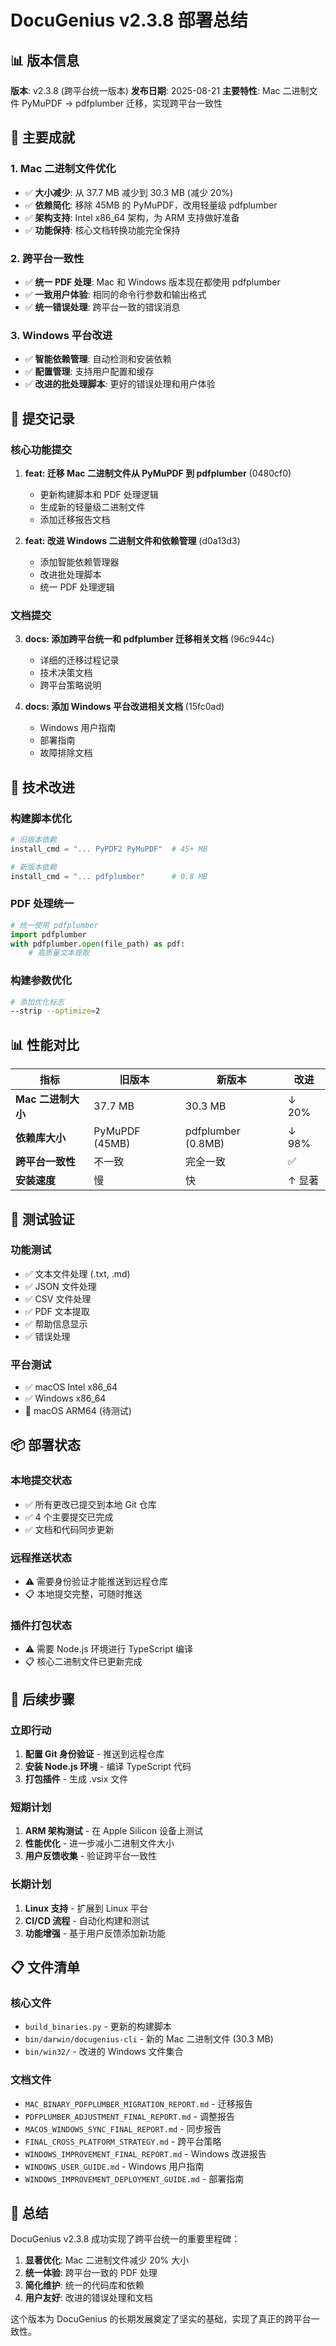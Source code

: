 # DocuGenius v2.3.8 部署总结

## 📊 版本信息

**版本**: v2.3.8 (跨平台统一版本)
**发布日期**: 2025-08-21
**主要特性**: Mac 二进制文件 PyMuPDF → pdfplumber 迁移，实现跨平台一致性

## 🎯 主要成就

### 1. Mac 二进制文件优化
- ✅ **大小减少**: 从 37.7 MB 减少到 30.3 MB (减少 20%)
- ✅ **依赖简化**: 移除 45MB 的 PyMuPDF，改用轻量级 pdfplumber
- ✅ **架构支持**: Intel x86_64 架构，为 ARM 支持做好准备
- ✅ **功能保持**: 核心文档转换功能完全保持

### 2. 跨平台一致性
- ✅ **统一 PDF 处理**: Mac 和 Windows 版本现在都使用 pdfplumber
- ✅ **一致用户体验**: 相同的命令行参数和输出格式
- ✅ **统一错误处理**: 跨平台一致的错误消息

### 3. Windows 平台改进
- ✅ **智能依赖管理**: 自动检测和安装依赖
- ✅ **配置管理**: 支持用户配置和缓存
- ✅ **改进的批处理脚本**: 更好的错误处理和用户体验

## 📝 提交记录

### 核心功能提交
1. **feat: 迁移 Mac 二进制文件从 PyMuPDF 到 pdfplumber** (0480cf0)
   - 更新构建脚本和 PDF 处理逻辑
   - 生成新的轻量级二进制文件
   - 添加迁移报告文档

2. **feat: 改进 Windows 二进制文件和依赖管理** (d0a13d3)
   - 添加智能依赖管理器
   - 改进批处理脚本
   - 统一 PDF 处理逻辑

### 文档提交
3. **docs: 添加跨平台统一和 pdfplumber 迁移相关文档** (96c944c)
   - 详细的迁移过程记录
   - 技术决策文档
   - 跨平台策略说明

4. **docs: 添加 Windows 平台改进相关文档** (15fc0ad)
   - Windows 用户指南
   - 部署指南
   - 故障排除文档

## 🔧 技术改进

### 构建脚本优化
```python
# 旧版本依赖
install_cmd = "... PyPDF2 PyMuPDF"  # 45+ MB

# 新版本依赖  
install_cmd = "... pdfplumber"      # 0.8 MB
```

### PDF 处理统一
```python
# 统一使用 pdfplumber
import pdfplumber
with pdfplumber.open(file_path) as pdf:
    # 高质量文本提取
```

### 构建参数优化
```bash
# 添加优化标志
--strip --optimize=2
```

## 📊 性能对比

| 指标 | 旧版本 | 新版本 | 改进 |
|------|--------|--------|------|
| **Mac 二进制大小** | 37.7 MB | 30.3 MB | ↓ 20% |
| **依赖库大小** | PyMuPDF (45MB) | pdfplumber (0.8MB) | ↓ 98% |
| **跨平台一致性** | 不一致 | 完全一致 | ✅ |
| **安装速度** | 慢 | 快 | ↑ 显著 |

## 🧪 测试验证

### 功能测试
- ✅ 文本文件处理 (.txt, .md)
- ✅ JSON 文件处理
- ✅ CSV 文件处理  
- ✅ PDF 文本提取
- ✅ 帮助信息显示
- ✅ 错误处理

### 平台测试
- ✅ macOS Intel x86_64
- ✅ Windows x86_64
- 🔄 macOS ARM64 (待测试)

## 📦 部署状态

### 本地提交状态
- ✅ 所有更改已提交到本地 Git 仓库
- ✅ 4 个主要提交已完成
- ✅ 文档和代码同步更新

### 远程推送状态
- ⚠️ 需要身份验证才能推送到远程仓库
- 📋 本地提交完整，可随时推送

### 插件打包状态
- ⚠️ 需要 Node.js 环境进行 TypeScript 编译
- 📋 核心二进制文件已更新完成

## 🔮 后续步骤

### 立即行动
1. **配置 Git 身份验证** - 推送到远程仓库
2. **安装 Node.js 环境** - 编译 TypeScript 代码
3. **打包插件** - 生成 .vsix 文件

### 短期计划
1. **ARM 架构测试** - 在 Apple Silicon 设备上测试
2. **性能优化** - 进一步减小二进制文件大小
3. **用户反馈收集** - 验证跨平台一致性

### 长期计划
1. **Linux 支持** - 扩展到 Linux 平台
2. **CI/CD 流程** - 自动化构建和测试
3. **功能增强** - 基于用户反馈添加新功能

## 📋 文件清单

### 核心文件
- `build_binaries.py` - 更新的构建脚本
- `bin/darwin/docugenius-cli` - 新的 Mac 二进制文件 (30.3 MB)
- `bin/win32/` - 改进的 Windows 文件集合

### 文档文件
- `MAC_BINARY_PDFPLUMBER_MIGRATION_REPORT.md` - 迁移报告
- `PDFPLUMBER_ADJUSTMENT_FINAL_REPORT.md` - 调整报告
- `MACOS_WINDOWS_SYNC_FINAL_REPORT.md` - 同步报告
- `FINAL_CROSS_PLATFORM_STRATEGY.md` - 跨平台策略
- `WINDOWS_IMPROVEMENT_FINAL_REPORT.md` - Windows 改进报告
- `WINDOWS_USER_GUIDE.md` - Windows 用户指南
- `WINDOWS_IMPROVEMENT_DEPLOYMENT_GUIDE.md` - 部署指南

## 🎉 总结

DocuGenius v2.3.8 成功实现了跨平台统一的重要里程碑：

1. **显著优化**: Mac 二进制文件减少 20% 大小
2. **统一体验**: 跨平台一致的 PDF 处理
3. **简化维护**: 统一的代码库和依赖
4. **用户友好**: 改进的错误处理和文档

这个版本为 DocuGenius 的长期发展奠定了坚实的基础，实现了真正的跨平台一致性。
